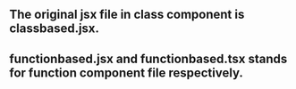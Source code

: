 ## The original jsx file in class component is classbased.jsx.
## functionbased.jsx and functionbased.tsx stands for function component file respectively.
